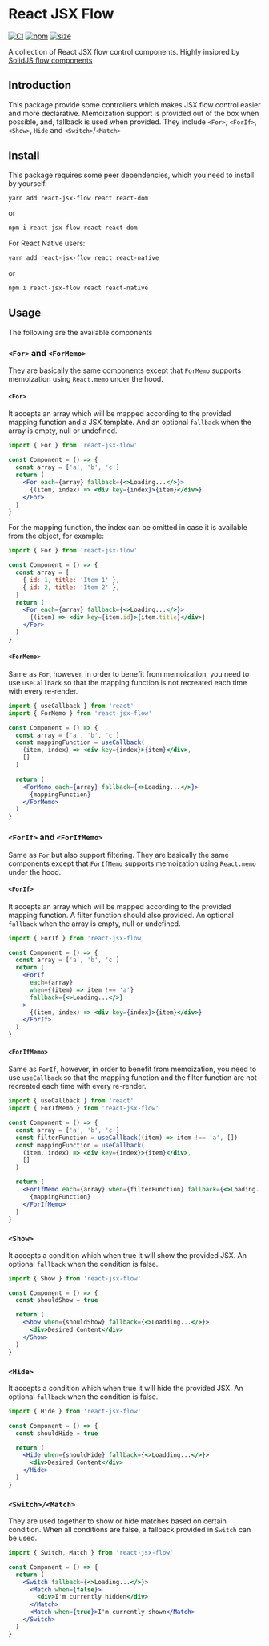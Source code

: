 # React JSX Flow

[![CI](https://img.shields.io/github/workflow/status/ismailcherri/react-jsx-flow/CI)](https://github.com/ismailcherri/react-jsx-flow/actions?query=workflow%3ACI)
[![npm](https://img.shields.io/npm/v/react-jsx-flow)](https://www.npmjs.com/package/react-jsx-flow)
[![size](https://img.shields.io/bundlephobia/minzip/react-jsx-flow)](https://bundlephobia.com/result?p=react-jsx-flow)

A collection of React JSX flow control components. Highly insipred by [SolidJS flow components](https://github.com/solidjs/solid/blob/main/packages/solid/src/render/flow.ts)

## Introduction

This package provide some controllers which makes JSX flow control easier and more declarative. Memoization support is provided out of the box when possible, and, fallback is used when provided.
They include `<For>`, `<ForIf>`, `<Show>`, `Hide` and `<Switch>`/`<Match>`

## Install

This package requires some peer dependencies, which you need to install by yourself.

```bash
yarn add react-jsx-flow react react-dom
```

or

```bash
npm i react-jsx-flow react react-dom
```

For React Native users:

```bash
yarn add react-jsx-flow react react-native
```

or

```bash
npm i react-jsx-flow react react-native
```

## Usage

The following are the available components

### `<For>` and `<ForMemo>`

They are basically the same components except that `ForMemo` supports memoization using `React.memo` under the hood.

#### `<For>`

It accepts an array which will be mapped according to the provided mapping function and a JSX template. And an optional `fallback` when the array is empty, null or undefined.

```jsx
import { For } from 'react-jsx-flow'

const Component = () => {
  const array = ['a', 'b', 'c']
  return (
    <For each={array} fallback={<>Loading...</>}>
      {(item, index) => <div key={index}>{item}</div>}
    </For>
  )
}
```

For the mapping function, the index can be omitted in case it is available from the object, for example:

```jsx
import { For } from 'react-jsx-flow'

const Component = () => {
  const array = [
    { id: 1, title: 'Item 1' },
    { id: 2, title: 'Item 2' },
  ]
  return (
    <For each={array} fallback={<>Loading...</>}>
      {(item) => <div key={item.id}>{item.title}</div>}
    </For>
  )
}
```

#### `<ForMemo>`

Same as `For`, however, in order to benefit from memoization, you need to use `useCallback` so that the mapping function is not recreated each time with every re-render.

```jsx
import { useCallback } from 'react'
import { ForMemo } from 'react-jsx-flow'

const Component = () => {
  const array = ['a', 'b', 'c']
  const mappingFunction = useCallback(
    (item, index) => <div key={index}>{item}</div>,
    []
  )

  return (
    <ForMemo each={array} fallback={<>Loading...</>}>
      {mappingFunction}
    </ForMemo>
  )
}
```

### `<ForIf>` and `<ForIfMemo>`

Same as `For` but also support filtering.
They are basically the same components except that `ForIfMemo` supports memoization using `React.memo` under the hood.

#### `<ForIf>`

It accepts an array which will be mapped according to the provided mapping function. A filter function should also provided.
An optional `fallback` when the array is empty, null or undefined.

```jsx
import { ForIf } from 'react-jsx-flow'

const Component = () => {
  const array = ['a', 'b', 'c']
  return (
    <ForIf
      each={array}
      when={(item) => item !== 'a'}
      fallback={<>Loading...</>}
    >
      {(item, index) => <div key={index}>{item}</div>}
    </ForIf>
  )
}
```

#### `<ForIfMemo>`

Same as `ForIf`, however, in order to benefit from memoization, you need to use `useCallback` so that the mapping function and the filter function are not recreated each time with every re-render.

```jsx
import { useCallback } from 'react'
import { ForIfMemo } from 'react-jsx-flow'

const Component = () => {
  const array = ['a', 'b', 'c']
  const filterFunction = useCallback((item) => item !== 'a', [])
  const mappingFunction = useCallback(
    (item, index) => <div key={index}>{item}</div>,
    []
  )

  return (
    <ForIfMemo each={array} when={filterFunction} fallback={<>Loading...</>}>
      {mappingFunction}
    </ForIfMemo>
  )
}
```

### `<Show>`

It accepts a condition which when true it will show the provided JSX. An optional `fallback` when the condition is false.

```jsx
import { Show } from 'react-jsx-flow'

const Component = () => {
  const shouldShow = true

  return (
    <Show when={shouldShow} fallback={<>Loadding...</>}>
      <div>Desired Content</div>
    </Show>
  )
}
```

### `<Hide>`

It accepts a condition which when true it will hide the provided JSX. An optional `fallback` when the condition is false.

```jsx
import { Hide } from 'react-jsx-flow'

const Component = () => {
  const shouldHide = true

  return (
    <Hide when={shouldHide} fallback={<>Loadding...</>}>
      <div>Desired Content</div>
    </Hide>
  )
}
```

### `<Switch>/<Match>`

They are used together to show or hide matches based on certain condition. When all conditions are false, a fallback provided in `Switch` can be used.

```jsx
import { Switch, Match } from 'react-jsx-flow'

const Component = () => {
  return (
    <Switch fallback={<>Loading...</>}>
      <Match when={false}>
        <div>I'm currently hidden</div>
      </Match>
      <Match when={true}>I'm currently shown</Match>
    </Switch>
  )
}
```
